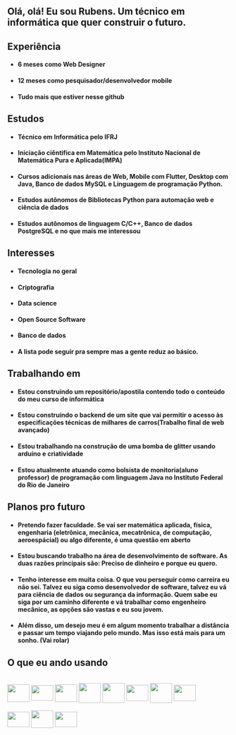 ## Olá, olá! Eu sou Rubens. Um técnico em informática que quer construir o futuro.

## Experiência
- #### 6 meses como Web Designer
- #### 12 meses como pesquisador/desenvolvedor mobile
- #### Tudo mais que estiver nesse github

## Estudos
- #### Técnico em Informática pelo IFRJ
- #### Iniciação ciêntifica em Matemática pelo Instituto Nacional de Matemática Pura e Aplicada(IMPA)
- #### Cursos adicionais nas áreas de Web, Mobile com Flutter, Desktop com Java, Banco de dados MySQL e Línguagem de programação Python.
- #### Estudos autônomos de Bibliotecas Python para automação web e ciência de dados
- #### Estudos autônomos de linguagem C/C++, Banco de dados PostgreSQL e no que mais me interessou

## Interesses
- #### Tecnologia no geral
- #### Criptografia
- #### Data science
- #### Open Source Software
- #### Banco de dados
- #### A lista pode seguir pra sempre mas a gente reduz ao básico.

## Trabalhando em
- #### Estou construindo um repositório/apostila contendo todo o conteúdo do meu curso de informática
- #### Estou construindo o backend de um site que vai permitir o acesso às especificações técnicas de milhares de carros(Trabalho final de web avançado)
- #### Estou trabalhando na construção de uma bomba de glitter usando arduíno e criatividade
- #### Estou atualmente atuando como bolsista de monitoria(aluno professor) de programação com linguagem Java no Instituto Federal do Rio de Janeiro 

## Planos pro futuro
- #### Pretendo fazer faculdade. Se vai ser matemática aplicada, física, engenharia (eletrônica, mecânica, mecatrônica, de computação, aeroespácial) ou algo diferente, é uma questão em aberto
- #### Estou buscando trabalho na área de desenvolvimento de software. As duas razões principais são: Preciso de dinheiro e porque eu quero.
- #### Tenho interesse em muita coisa. O que vou perseguir como carreira eu não sei. Talvez eu siga como desenvolvedor de software, talvez eu vá para ciência de dados ou segurança da informação. Quem sabe eu siga por um caminho diferente e vá trabalhar como engenheiro mecânico, as opções são vastas e eu sou jovem.
- #### Além disso, um desejo meu é em algum momento trabalhar a distância e passar um tempo viajando pelo mundo. Mas isso está mais para um sonho. (Vai rolar)

## O que eu ando usando
<div style="display: inline_block"><br>
  <img align="center" height="40" width="50" src="https://cdn.jsdelivr.net/gh/devicons/devicon/icons/python/python-original.svg" />
  <img align="center" height="35" width="50" src="https://cdn.jsdelivr.net/gh/devicons/devicon/icons/javascript/javascript-original.svg" />
  <img align="center" height="40" width="50" src="https://cdn.jsdelivr.net/gh/devicons/devicon/icons/cplusplus/cplusplus-original.svg" />
  <img align="center" height="45" width="50" src="https://cdn.jsdelivr.net/gh/devicons/devicon/icons/arduino/arduino-original.svg" />
  <img align="center" height="45" width="50" src="https://cdn.jsdelivr.net/gh/devicons/devicon/icons/java/java-original.svg" />
  <img align="center" height="37" width="50" src="https://cdn.jsdelivr.net/gh/devicons/devicon/icons/postgresql/postgresql-original.svg" />
  <img align="center" height="45" width="50" src="https://cdn.jsdelivr.net/gh/devicons/devicon/icons/pandas/pandas-original.svg" />
  <img align="center" height="37" width="50" src="https://cdn.jsdelivr.net/gh/devicons/devicon/icons/selenium/selenium-original.svg" />
  <br>
  <br>
  <img align="center" height="35" width="50" src="https://cdn.jsdelivr.net/gh/devicons/devicon/icons/ubuntu/ubuntu-plain.svg" />
  <img align="center" height="40" width="50" src="https://cdn.jsdelivr.net/gh/devicons/devicon/icons/bash/bash-original.svg" />
  <img align="center" height="35" width="50" src="https://cdn.jsdelivr.net/gh/devicons/devicon/icons/git/git-original.svg" />
  
</div>

